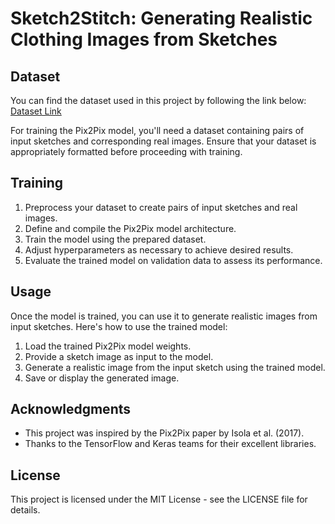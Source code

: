# Sketch2Stitch: Generating Realistic Clothing Images from Sketches

## Dataset
You can find the dataset used in this project by following the link below:
[Dataset Link](https://drive.google.com/drive/folders/1DErJwBZQrAPkaluW-QmJo2pBaj78U62c?usp=sharing)

For training the Pix2Pix model, you'll need a dataset containing pairs of input sketches and corresponding real images. Ensure that your dataset is appropriately formatted before proceeding with training.

## Training
1. Preprocess your dataset to create pairs of input sketches and real images.
2. Define and compile the Pix2Pix model architecture.
3. Train the model using the prepared dataset.
4. Adjust hyperparameters as necessary to achieve desired results.
5. Evaluate the trained model on validation data to assess its performance.

## Usage
Once the model is trained, you can use it to generate realistic images from input sketches. Here's how to use the trained model:
1. Load the trained Pix2Pix model weights.
2. Provide a sketch image as input to the model.
3. Generate a realistic image from the input sketch using the trained model.
4. Save or display the generated image.

## Acknowledgments
- This project was inspired by the Pix2Pix paper by Isola et al. (2017).
- Thanks to the TensorFlow and Keras teams for their excellent libraries.

## License
This project is licensed under the MIT License - see the LICENSE file for details.
